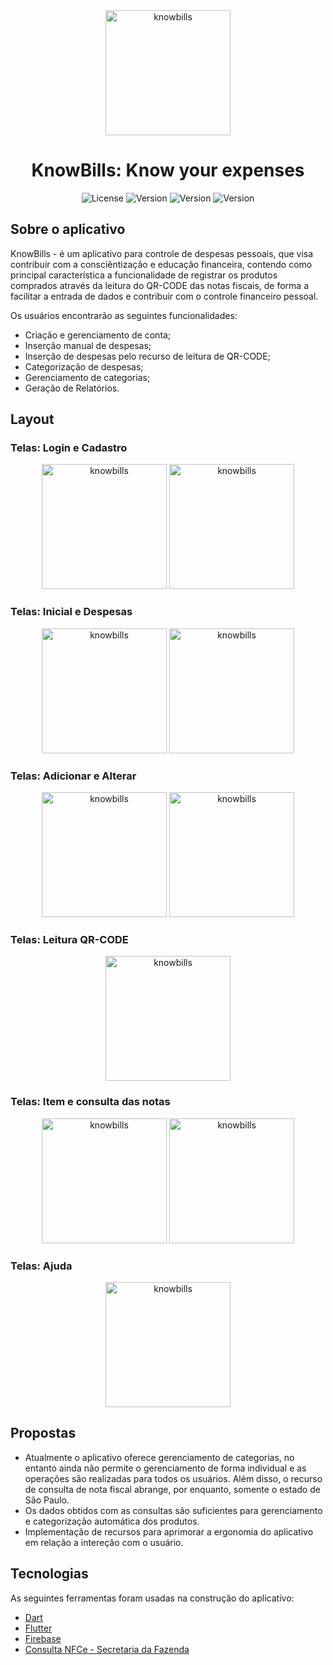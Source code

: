 <div align="center" > 
  <img alt="knowbills" title="#lnowbills" src="./assets/logo.jpeg" width="200px" />
</div>

<h1 align="center">
    KnowBills: Know your expenses
</h1>

<p align="center">
 <img alt="License" src="https://img.shields.io/badge/license-MIT-orange">
 <img alt="Version" src="https://img.shields.io/badge/flutter-2.5.0-blue">
 <img alt="Version" src="https://img.shields.io/badge/dart-2.14.0-blue">
 <img alt="Version" src="https://img.shields.io/badge/firebase-1.2.0-orange">
</p>


## Sobre o aplicativo

KnowBills - é um aplicativo para controle de despesas pessoais, que visa contribuir com a consciêntização e educação financeira, contendo como principal característica a funcionalidade de registrar os produtos comprados através da leitura do QR-CODE das notas fiscais, de forma a facilitar a entrada de dados e contribuir com o controle financeiro pessoal.

Os usuários encontrarão as seguintes funcionalidades:
- Criação e gerenciamento de conta;
- Inserção manual de despesas;
- Inserção de despesas pelo recurso de leitura de QR-CODE;
- Categorização de despesas;
- Gerenciamento de categorias;
- Geração de Relatórios.

## Layout

### Telas: Login e Cadastro
<div align="center">
  <img alt="knowbills" title="#knowbills" src="./assets/telaLogin.jpeg" width="200px" />
  <img alt="knowbills" title="#lnowbills" src="./assets/telaCadastro.jpeg" width="200px" />
</div>

### Telas: Inicial e Despesas
<div align="center">
  <img alt="knowbills" title="#knowbills" src="./assets/telaDespesasGerais.jpg" width="200px" />
  <img alt="knowbills" title="#lnowbills" src="./assets/telaDespesas.jpeg" width="200px" />
</div>

### Telas: Adicionar e Alterar

<div align="center" >
  <img alt="knowbills" title="#knowbills" src="./assets/telaAdicionar.jpeg" width="200px" />
  
  <img alt="knowbills" title="#lnowbills" src="./assets/telaAlterar.jpeg" width="200px" />
</div>

### Telas: Leitura QR-CODE

<div align="center" >
  <img alt="knowbills" title="#knowbills" src="./assets/telaQRCODE.jpeg" width="200px" />
</div>

### Telas: Item e consulta das notas

<div align="center" >
  <img alt="knowbills" title="#knowbills" src="./assets/itensNota.jpeg" width="200px" />
  
  <img alt="knowbills" title="#lnowbills" src="./assets/telaNfce.jpg" width="200px" />
</div>

### Telas: Ajuda

<div align="center" >
  <img alt="knowbills" title="#knowbills" src="./assets/telaAjuda.jpeg" width="200px" />
</div>

## Propostas
- Atualmente o aplicativo oferece gerenciamento de categorias, no entanto ainda não permite o gerenciamento de forma individual e as operações são realizadas para todos os usuários. Além disso, o recurso de consulta de nota fiscal abrange, por enquanto, somente o estado de São Paulo. 
- Os dados obtidos com as consultas são suficientes para gerenciamento e categorização automática dos produtos. 
- Implementação de recursos para aprimorar a ergonomia do aplicativo em relação a intereção com o usuário.


## Tecnologias

As seguintes ferramentas foram usadas na construção do aplicativo:

- [Dart][dart]
- [Flutter][flutter]
- [Firebase][firebase]
- [Consulta NFCe - Secretaria da Fazenda][nfce]



[dart]: https://dart.dev/
[flutter]: https://flutter.dev/
[firebase]: https://firebase.google.com/
[nfce]: https://www.nfce.fazenda.sp.gov.br/NFCeConsultaPublica/Paginas/ConsultaPublica.aspx

